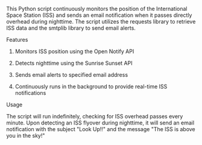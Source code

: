 This Python script continuously monitors the position of the International Space Station (ISS) and sends an email notification when it passes directly overhead during nighttime. The script utilizes the requests library to retrieve ISS data and the smtplib library to send email alerts.

Features

1. Monitors ISS position using the Open Notify API

2. Detects nighttime using the Sunrise Sunset API

3. Sends email alerts to specified email address

4. Continuously runs in the background to provide real-time ISS notifications

Usage

The script will run indefinitely, checking for ISS overhead passes every minute. Upon detecting an ISS flyover during nighttime, it will send an email notification with the subject "Look Up!!" and the message "The ISS is above you in the sky!"
